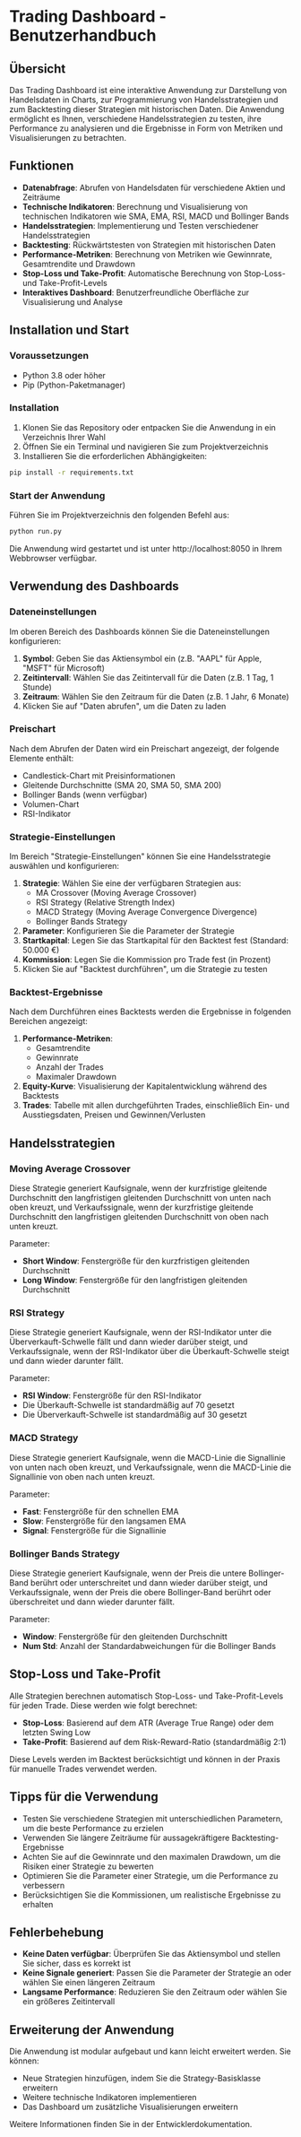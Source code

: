 # Trading Dashboard - Benutzerhandbuch

## Übersicht

Das Trading Dashboard ist eine interaktive Anwendung zur Darstellung von Handelsdaten in Charts, zur Programmierung von Handelsstrategien und zum Backtesting dieser Strategien mit historischen Daten. Die Anwendung ermöglicht es Ihnen, verschiedene Handelsstrategien zu testen, ihre Performance zu analysieren und die Ergebnisse in Form von Metriken und Visualisierungen zu betrachten.

## Funktionen

- **Datenabfrage**: Abrufen von Handelsdaten für verschiedene Aktien und Zeiträume
- **Technische Indikatoren**: Berechnung und Visualisierung von technischen Indikatoren wie SMA, EMA, RSI, MACD und Bollinger Bands
- **Handelsstrategien**: Implementierung und Testen verschiedener Handelsstrategien
- **Backtesting**: Rückwärtstesten von Strategien mit historischen Daten
- **Performance-Metriken**: Berechnung von Metriken wie Gewinnrate, Gesamtrendite und Drawdown
- **Stop-Loss und Take-Profit**: Automatische Berechnung von Stop-Loss- und Take-Profit-Levels
- **Interaktives Dashboard**: Benutzerfreundliche Oberfläche zur Visualisierung und Analyse

## Installation und Start

### Voraussetzungen

- Python 3.8 oder höher
- Pip (Python-Paketmanager)

### Installation

1. Klonen Sie das Repository oder entpacken Sie die Anwendung in ein Verzeichnis Ihrer Wahl
2. Öffnen Sie ein Terminal und navigieren Sie zum Projektverzeichnis
3. Installieren Sie die erforderlichen Abhängigkeiten:

```bash
pip install -r requirements.txt
```

### Start der Anwendung

Führen Sie im Projektverzeichnis den folgenden Befehl aus:

```bash
python run.py
```

Die Anwendung wird gestartet und ist unter http://localhost:8050 in Ihrem Webbrowser verfügbar.

## Verwendung des Dashboards

### Dateneinstellungen

Im oberen Bereich des Dashboards können Sie die Dateneinstellungen konfigurieren:

1. **Symbol**: Geben Sie das Aktiensymbol ein (z.B. "AAPL" für Apple, "MSFT" für Microsoft)
2. **Zeitintervall**: Wählen Sie das Zeitintervall für die Daten (z.B. 1 Tag, 1 Stunde)
3. **Zeitraum**: Wählen Sie den Zeitraum für die Daten (z.B. 1 Jahr, 6 Monate)
4. Klicken Sie auf "Daten abrufen", um die Daten zu laden

### Preischart

Nach dem Abrufen der Daten wird ein Preischart angezeigt, der folgende Elemente enthält:

- Candlestick-Chart mit Preisinformationen
- Gleitende Durchschnitte (SMA 20, SMA 50, SMA 200)
- Bollinger Bands (wenn verfügbar)
- Volumen-Chart
- RSI-Indikator

### Strategie-Einstellungen

Im Bereich "Strategie-Einstellungen" können Sie eine Handelsstrategie auswählen und konfigurieren:

1. **Strategie**: Wählen Sie eine der verfügbaren Strategien aus:
   - MA Crossover (Moving Average Crossover)
   - RSI Strategy (Relative Strength Index)
   - MACD Strategy (Moving Average Convergence Divergence)
   - Bollinger Bands Strategy
2. **Parameter**: Konfigurieren Sie die Parameter der Strategie
3. **Startkapital**: Legen Sie das Startkapital für den Backtest fest (Standard: 50.000 €)
4. **Kommission**: Legen Sie die Kommission pro Trade fest (in Prozent)
5. Klicken Sie auf "Backtest durchführen", um die Strategie zu testen

### Backtest-Ergebnisse

Nach dem Durchführen eines Backtests werden die Ergebnisse in folgenden Bereichen angezeigt:

1. **Performance-Metriken**:
   - Gesamtrendite
   - Gewinnrate
   - Anzahl der Trades
   - Maximaler Drawdown
2. **Equity-Kurve**: Visualisierung der Kapitalentwicklung während des Backtests
3. **Trades**: Tabelle mit allen durchgeführten Trades, einschließlich Ein- und Ausstiegsdaten, Preisen und Gewinnen/Verlusten

## Handelsstrategien

### Moving Average Crossover

Diese Strategie generiert Kaufsignale, wenn der kurzfristige gleitende Durchschnitt den langfristigen gleitenden Durchschnitt von unten nach oben kreuzt, und Verkaufssignale, wenn der kurzfristige gleitende Durchschnitt den langfristigen gleitenden Durchschnitt von oben nach unten kreuzt.

Parameter:
- **Short Window**: Fenstergröße für den kurzfristigen gleitenden Durchschnitt
- **Long Window**: Fenstergröße für den langfristigen gleitenden Durchschnitt

### RSI Strategy

Diese Strategie generiert Kaufsignale, wenn der RSI-Indikator unter die Überverkauft-Schwelle fällt und dann wieder darüber steigt, und Verkaufssignale, wenn der RSI-Indikator über die Überkauft-Schwelle steigt und dann wieder darunter fällt.

Parameter:
- **RSI Window**: Fenstergröße für den RSI-Indikator
- Die Überkauft-Schwelle ist standardmäßig auf 70 gesetzt
- Die Überverkauft-Schwelle ist standardmäßig auf 30 gesetzt

### MACD Strategy

Diese Strategie generiert Kaufsignale, wenn die MACD-Linie die Signallinie von unten nach oben kreuzt, und Verkaufssignale, wenn die MACD-Linie die Signallinie von oben nach unten kreuzt.

Parameter:
- **Fast**: Fenstergröße für den schnellen EMA
- **Slow**: Fenstergröße für den langsamen EMA
- **Signal**: Fenstergröße für die Signallinie

### Bollinger Bands Strategy

Diese Strategie generiert Kaufsignale, wenn der Preis die untere Bollinger-Band berührt oder unterschreitet und dann wieder darüber steigt, und Verkaufssignale, wenn der Preis die obere Bollinger-Band berührt oder überschreitet und dann wieder darunter fällt.

Parameter:
- **Window**: Fenstergröße für den gleitenden Durchschnitt
- **Num Std**: Anzahl der Standardabweichungen für die Bollinger Bands

## Stop-Loss und Take-Profit

Alle Strategien berechnen automatisch Stop-Loss- und Take-Profit-Levels für jeden Trade. Diese werden wie folgt berechnet:

- **Stop-Loss**: Basierend auf dem ATR (Average True Range) oder dem letzten Swing Low
- **Take-Profit**: Basierend auf dem Risk-Reward-Ratio (standardmäßig 2:1)

Diese Levels werden im Backtest berücksichtigt und können in der Praxis für manuelle Trades verwendet werden.

## Tipps für die Verwendung

- Testen Sie verschiedene Strategien mit unterschiedlichen Parametern, um die beste Performance zu erzielen
- Verwenden Sie längere Zeiträume für aussagekräftigere Backtesting-Ergebnisse
- Achten Sie auf die Gewinnrate und den maximalen Drawdown, um die Risiken einer Strategie zu bewerten
- Optimieren Sie die Parameter einer Strategie, um die Performance zu verbessern
- Berücksichtigen Sie die Kommissionen, um realistische Ergebnisse zu erhalten

## Fehlerbehebung

- **Keine Daten verfügbar**: Überprüfen Sie das Aktiensymbol und stellen Sie sicher, dass es korrekt ist
- **Keine Signale generiert**: Passen Sie die Parameter der Strategie an oder wählen Sie einen längeren Zeitraum
- **Langsame Performance**: Reduzieren Sie den Zeitraum oder wählen Sie ein größeres Zeitintervall

## Erweiterung der Anwendung

Die Anwendung ist modular aufgebaut und kann leicht erweitert werden. Sie können:

- Neue Strategien hinzufügen, indem Sie die Strategy-Basisklasse erweitern
- Weitere technische Indikatoren implementieren
- Das Dashboard um zusätzliche Visualisierungen erweitern

Weitere Informationen finden Sie in der Entwicklerdokumentation.
